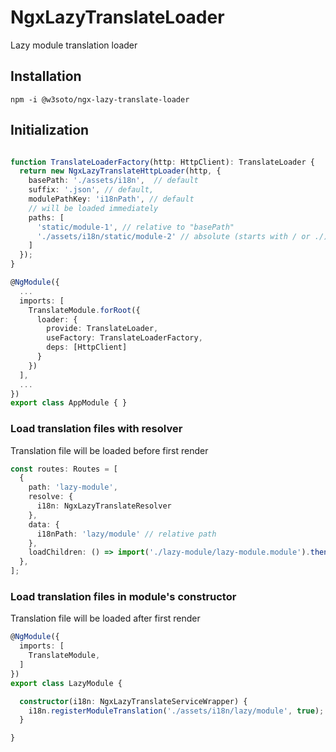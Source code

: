 # NgxLazyTranslateLoader

Lazy module translation loader 

## Installation
```shell
npm -i @w3soto/ngx-lazy-translate-loader
```

## Initialization

```typescript

function TranslateLoaderFactory(http: HttpClient): TranslateLoader {
  return new NgxLazyTranslateHttpLoader(http, {
    basePath: './assets/i18n',  // default
    suffix: '.json', // default,
    modulePathKey: 'i18nPath', // default
    // will be loaded immediately
    paths: [
      'static/module-1', // relative to "basePath"
      './assets/i18n/static/module-2' // absolute (starts with / or ./)
    ]
  });
}

@NgModule({
  ...
  imports: [
    TranslateModule.forRoot({
      loader: {
        provide: TranslateLoader,
        useFactory: TranslateLoaderFactory,
        deps: [HttpClient]
      }
    })
  ],
  ...
})
export class AppModule { }

```

### Load translation files with resolver 

Translation file will be loaded before first render 
```typescript
const routes: Routes = [
  {
    path: 'lazy-module',
    resolve: {
      i18n: NgxLazyTranslateResolver
    },
    data: {
      i18nPath: 'lazy/module' // relative path
    },
    loadChildren: () => import('./lazy-module/lazy-module.module').then(m => m.LazyModuleModule)
  },
];
```

### Load translation files in module's constructor

Translation file will be loaded after first render 
```typescript
@NgModule({
  imports: [
    TranslateModule,
  ]
})
export class LazyModule {

  constructor(i18n: NgxLazyTranslateServiceWrapper) {
    i18n.registerModuleTranslation('./assets/i18n/lazy/module', true);
  }

}
```
